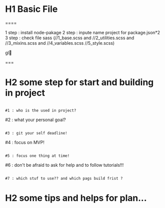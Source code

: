 # H1 Basic File

====

1 step : install node-pakage
2 step : inpute name project for package.json\*2
3 step : check file sass (//1_base.scss and //2_utilities.scss and //3_mixins.scss and //4_variables.scss //5_style.scss)

gl💪

===

# H2 some step for start and building in project

```

#1 : who is the used in project?

```

#2 : what your personal goal?

```

#3 : git your self deadline!

```

#4 : focus on MVP!

```

#5 : focus one thing at time!

```

#6 : don't be afraid to ask for help and to follow tutorials!!!

```

#7 : which stuf to use?? and which pags build frist ?

```

# H2 some tips and helps for plan...

```

```

```

```

```

```

```

```

